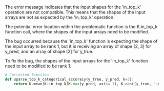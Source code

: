 The error message indicates that the input shapes for the 'in_top_k' operation are not compatible. This means that the shapes of the input arrays are not as expected by the 'in_top_k' operation.

The potential error location within the problematic function is the K.in_top_k function call, where the shapes of the input arrays need to be modified.

The bug occurred because the 'in_top_k' function is expecting the shape of the input array to be rank 1, but it is receiving an array of shape [2, 3] for y_pred, and an array of shape [2] for y_true.

To fix the bug, the shapes of the input arrays for the 'in_top_k' function need to be modified to be rank 1.

```python
# Corrected function
def sparse_top_k_categorical_accuracy(y_true, y_pred, k=5):
    return K.mean(K.in_top_k(K.max(y_pred, axis=-1), K.cast(y_true, 'int32'), k), axis=-1)
```